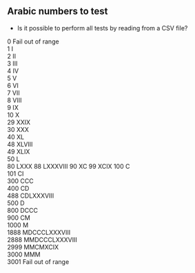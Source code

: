 ## Arabic numbers to test
* Is it possible to perform all tests by reading from a CSV file?

0   Fail out of range  
1   I  
2   II  
3   III  
4   IV  
5   V  
6   VI  
7   VII  
8   VIII  
9   IX  
10  X  
29  XXIX  
30  XXX  
40  XL  
48  XLVIII  
49  XLIX  
50  L  
80  LXXX
88  LXXXVIII
90  XC
99  XCIX
100 C  
101 CI  
300 CCC  
400 CD  
488 CDLXXXVIII  
500 D  
800 DCCC  
900 CM  
1000 M  
1888 MDCCCLXXXVIII  
2888 MMDCCCLXXXVIII  
2999 MMCMXCIX  
3000 MMM  
3001 Fail out of range  
